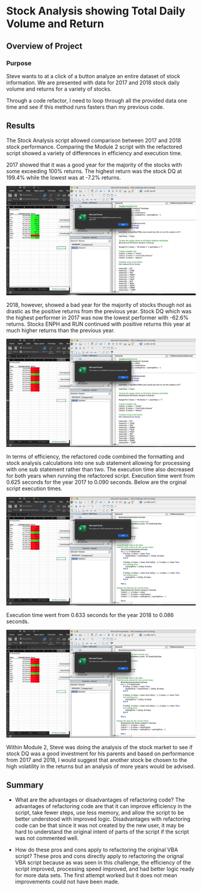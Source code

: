# Stock Analysis showing Total Daily Volume and Return

## Overview of Project

### Purpose
Steve wants to at a click of a button analyze an entire dataset of stock information. We are presented with data for 2017 and 2018 stock daily volume and returns for a variety of stocks. 

Through a code refactor, I need to loop through all the provided data one time and see if this method runs fasters than my previous code.

## Results

The Stock Analysis script allowed comparison between 2017 and 2018 stock performance. Comparing the Module 2 script with the refactored script showed a variety of differences in efficiency and execution time. 

2017 showed that it was a good year for the majority of the stocks with some exceeding 100% returns. The highest return was the stock DQ at 199.4% while the lowest was at -7.2% returns.

![](/resources/VBA_Challenge_2017.png)

2018, however, showed a bad year for the majority of stocks though not as drastic as the positive returns from the previous year. Stock DQ which was the highest performer in 2017 was now the lowest performer with -62.6% returns. Stocks ENPH and RUN continued with positive returns this year at much higher returns than the previous year. 

![](/resources/VBA_Challenge_2018.png)

In terms of efficiency, the refactored code combined the formatting and stock analysis calculations into one sub statement allowing for processing with one sub statement rather than two. The execution time also decreased for both years when running the refactored script. Execution time went from 0.625 seconds for the year 2017 to 0.090 seconds. Below are the orginal script execution times. 

![](/resources/Previous_code_2017.png)

Execution time went from 0.633 seconds for the year 2018 to 0.086 seconds.

![](/resources/Previous_code_2018.png)

Within Module 2, Steve was doing the analysis of the stock market to see if stock DQ was a good investment for his parents and based on performance from 2017 and 2018, I would suggest that another stock be chosen to the high volatility in the returns but an analysis of more years would be advised. 

## Summary

- What are the advantages or disadvantages of refactoring code? The advantages of refactoring code are that it can improve efficiency in the script, take fewer steps, use less memory, and allow the script to be better understood with improved logic. Disadvantages with refactoring code can be that since it was not created by the new user, it may be hard to understand the original intent of parts of the script if the script was not commented well. 

- How do these pros and cons apply to refactoring the original VBA script? These pros and cons directly apply to refactoring the orignal VBA script because as was seen in this challenge, the efficiency of the script improved, processing speed improved, and had better logic ready for more data sets. The first attempt worked but it does not mean improvements could not have been made.
